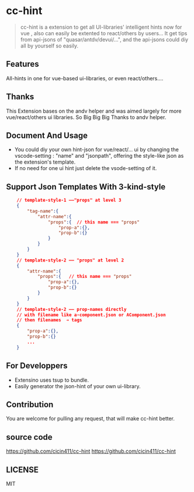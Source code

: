 # cc-hint

> cc-hint is a extension to get all UI-libraries' intelligent hints now for vue , also can easily be extented to react/others by users... It get tips from api-jsons of "quasar/antdv/devui/...", and the api-jsons could diy all by yourself so easily.

## Features

All-hints in one for vue-based ui-libraries, or even react/others....

## Thanks

This Extension bases on the andv helper and was aimed largely for more vue/react/others ui libraries. So Big Big Big Thanks to andv helper.

## Document And Usage

-   You could diy your own hint-json for vue/react/... ui by changing the vscode-setting : "name" and "jsonpath", offering the style-like json as the extension's template.
-   If no need for one ui hint just delete the vsode-setting of it.

## Support Json Templates With 3-kind-style

```json
    // template-style-1 ——"props" at level 3
    {
        "tag-name":{
            "attr-name":{
                "props":{  // this name === "props"
                    "prop-a":{},
                    "prop-b":{}
                }
            }
        }
    }
    // template-style-2 —— "props" at level 2
    {
        "attr-name":{
            "props":{   // this name === "props"
                "prop-a":{},
                "prop-b":{}
            }
        }
    }
    // template-style-2 —— prop-names directly
    // with filename like a-component.json or AComponent.json
    // then filenames  ➔ tags
    {
        "prop-a":{},
        "prop-b":{}
        ...
    }

```

## For Developpers

-   Extensino uses tsup to bundle.
-   Easily generator the json-hint of your own ui-library.

## Contribution

You are welcome for pulling any request, that will make cc-hint better.

## source code

https://github.com/cicin411/cc-hint
https://github.com/cicin411/cc-hint

## LICENSE

MIT
